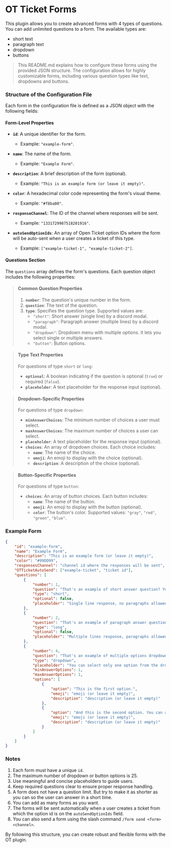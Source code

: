 # OT Ticket Forms
This plugin allows you to create advanced forms with 4 types of questions. You can add unlimited questions to a form. The available types are:
- short text
- paragraph text
- dropdown
- buttons

> This README.md explains how to configure these forms using the provided JSON structure. 
> The configuration allows for highly customizable forms, including various question types like text, dropdowns and buttons.

### Structure of the Configuration File
Each form in the configuration file is defined as a JSON object with the following fields:

#### Form-Level Properties
- **`id`**: A unique identifier for the form. 
  - Example: `"example-form"`.

- **`name`**: The name of the form.
  - Example: `"Example Form"`.

- **`description`**: A brief description of the form (optional).
  - Example: `"This is an example form (or leave it empty)"`.

- **`color`**: A hexadecimal color code representing the form's visual theme.
  - Example: `"#f8ba00"`.

- **`responseChannel`**: The ID of the channel where responses will be sent.
  - Example: `"1331729987518201916"`.

- **`autoSendOptionIds`**: An array of Open Ticket option IDs where the form will be auto-sent when a user creates a ticket of this type.
  - Example: `["example-ticket-1", "example-ticket-2"]`.

#### Questions Section
The `questions` array defines the form's questions. Each question object includes the following properties:

> #### Common Question Properties
> 1. **`number`**: The question's unique number in the form.
> 2. **`question`**: The text of the question.
> 3. **`type`**: Specifies the question type. Supported values are:
>    - `"short"`: Short answer (single line) by a discord modal.
>    - `"paragraph"`: Paragraph answer (multiple lines) by a discord modal.
>    - `"dropdown"`: Dropdown menu with multiple options. It lets you select single or multiple answers.
>    - `"button"`: Button options.

> #### Type Text Properties
> For questions of type `short` or `long`:
> - **`optional`**: A boolean indicating if the question is optional (`true`) or required (`false`).
> - **`placeholder`**: A text placeholder for the response input (optional).

> #### Dropdown-Specific Properties
> For questions of type `dropdown`:
> - **`minAnswerChoices`**: The minimum number of choices a user must select.
> - **`maxAnswerChoices`**: The maximum number of choices a user can select.
> - **`placeholder`**: A text placeholder for the response input (optional).
> - **`choices`**: An array of dropdown choices. Each choice includes:
>   - **`name`**: The name of the choice.
>   - **`emoji`**: An emoji to display with the choice (optional).
>   - **`description`**: A description of the choice (optional).

> #### Button-Specific Properties
> For questions of type `button`:
> - **`choices`**: An array of button choices. Each button includes:
>   - **`name`**: The name of the button.
>   - **`emoji`**: An emoji to display with the button (optional).
>   - **`color`**: The button's color. Supported values: `"gray"`, `"red"`, `"green"`, `"blue"`.

### Example Form
```json
{
    "id": "example-form",
    "name": "Example Form",
    "description": "This is an example form (or leave it empty)",
    "color": "#99DD99",
    "responsesChannel": "channel id where the responses will be sent",
    "OTTicketAutoSend": ["example-ticket", "ticket id"],
    "questions": [
        {
            "number": 1,
            "question": "That's an example of short answer question? You can add as many questions as you want.",
            "type": "short",
            "optional": false,
            "placeholder": "Single line response, no paragraphs allowed. (or leave it empty)"
        },
        {
            "number": 2,
            "question": "That's an example of paragraph answer question?",
            "type": "long",
            "optional": false,
            "placeholder": "Multiple lines response, paragraphs allowed. (or leave it empty)"
        },
        {
            "number": 4,
            "question": "That's an example of multiple options dropdown question?",
            "type": "dropdown",
            "placeholder": "You can select only one option from the dropdown",
            "minAnswerOptions": 1,
            "maxAnswerOptions": 1,
            "options": [
                {
                    "option": "This is the first option.",
                    "emoji": "emoji (or leave it empty)",
                    "description": "description (or leave it empty)"
                },
                {
                    "option": "And this is the second option. You can add up to 25 options...",
                    "emoji": "emoji (or leave it empty)",
                    "description": "description (or leave it empty)"
                }
            ]
        }
    ]
}
```

### Notes
1. Each form must have a unique `id`.
2. The maximum number of dropdown or button options is 25.
3. Use meaningful and concise placeholders to guide users.
4. Keep required questions clear to ensure proper response handling.
5. A form does not have a question limit. But try to make it as shorter as you can so the user can answer in a short time.
6. You can add as many forms as you want.
7. The forms will be sent automatically when a user creates a ticket from which the option id is on the `autoSendOptionIds` field.
8. You can also send a form using the slash command `/form send <form> <channel>`.

By following this structure, you can create robust and flexible forms with the OT plugin.